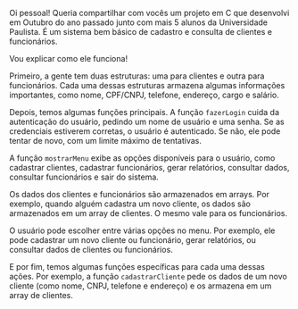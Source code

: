 Oi pessoal! Queria compartilhar com vocês um projeto em C que desenvolvi em Outubro do ano passado junto com mais 5 alunos da Universidade Paulista. É um sistema bem básico de cadastro e consulta de clientes e funcionários.

Vou explicar como ele funciona!

Primeiro, a gente tem duas estruturas: uma para clientes e outra para funcionários. Cada uma dessas estruturas armazena algumas informações importantes, como nome, CPF/CNPJ, telefone, endereço, cargo e salário.

Depois, temos algumas funções principais. A função `fazerLogin` cuida da autenticação do usuário, pedindo um nome de usuário e uma senha. Se as credenciais estiverem corretas, o usuário é autenticado. Se não, ele pode tentar de novo, com um limite máximo de tentativas.

A função `mostrarMenu` exibe as opções disponíveis para o usuário, como cadastrar clientes, cadastrar funcionários, gerar relatórios, consultar dados, consultar funcionários e sair do sistema.

Os dados dos clientes e funcionários são armazenados em arrays. Por exemplo, quando alguém cadastra um novo cliente, os dados são armazenados em um array de clientes. O mesmo vale para os funcionários.

O usuário pode escolher entre várias opções no menu. Por exemplo, ele pode cadastrar um novo cliente ou funcionário, gerar relatórios, ou consultar dados de clientes ou funcionários.

E por fim, temos algumas funções específicas para cada uma dessas ações. Por exemplo, a função `cadastrarCliente` pede os dados de um novo cliente (como nome, CNPJ, telefone e endereço) e os armazena em um array de clientes.


